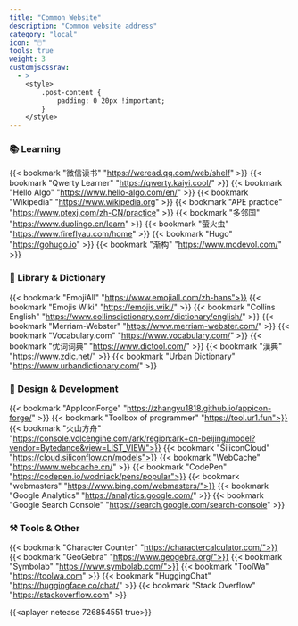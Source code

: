 ```yaml
---
title: "Common Website"
description: "Common website address"
category: "local"
icon: "🖱️"
tools: true
weight: 3
customjscssraw:
  - >
    <style>
        .post-content {
            padding: 0 20px !important;
        }
    </style>
---
```


### 📚 Learning

{{< bookmark "微信读书" "https://weread.qq.com/web/shelf" >}}
{{< bookmark "Qwerty Learner" "https://qwerty.kaiyi.cool/" >}}
{{< bookmark "Hello Algo" "https://www.hello-algo.com/en/" >}}
{{< bookmark "Wikipedia" "https://www.wikipedia.org" >}}
{{< bookmark "APE practice" "https://www.ptexj.com/zh-CN/practice" >}}
{{< bookmark "多邻国" "https://www.duolingo.cn/learn" >}}
{{< bookmark "萤火虫" "https://www.fireflyau.com/home" >}}
{{< bookmark "Hugo" "https://gohugo.io" >}}
{{< bookmark "渐构" "https://www.modevol.com/" >}}

### 💪 Library & Dictionary

{{< bookmark "EmojiAll" "https://www.emojiall.com/zh-hans">}}
{{< bookmark "Emojis Wiki" "https://emojis.wiki/" >}}
{{< bookmark "Collins English" "https://www.collinsdictionary.com/dictionary/english/" >}}
{{< bookmark "Merriam-Webster" "https://www.merriam-webster.com/" >}}
{{< bookmark "Vocabulary.com" "https://www.vocabulary.com/" >}}
{{< bookmark "优词词典" "https://www.dictool.com/" >}}
{{< bookmark "漢典" "https://www.zdic.net/" >}}
{{< bookmark "Urban Dictionary" "https://www.urbandictionary.com/" >}}

### 🎨 Design & Development

{{< bookmark "AppIconForge" "https://zhangyu1818.github.io/appicon-forge/" >}}
{{< bookmark "Toolbox of programmer" "https://tool.ur1.fun">}}
{{< bookmark "火山方舟" "https://console.volcengine.com/ark/region:ark+cn-beijing/model?vendor=Bytedance&view=LIST_VIEW">}}
{{< bookmark "SiliconCloud" "https://cloud.siliconflow.cn/models">}}
{{< bookmark "WebCache" "https://www.webcache.cn/" >}}
{{< bookmark "CodePen" "https://codepen.io/wodniack/pens/popular">}}
{{< bookmark "webmasters" "https://www.bing.com/webmasters/">}}
{{< bookmark "Google Analytics" "https://analytics.google.com/" >}}
{{< bookmark "Google Search Console" "https://search.google.com/search-console" >}}

### ⚒️ Tools & Other

{{< bookmark "Character Counter" "https://charactercalculator.com/">}}
{{< bookmark "GeoGebra" "https://www.geogebra.org/">}}
{{< bookmark "Symbolab" "https://www.symbolab.com/">}}
{{< bookmark "ToolWa" "https://toolwa.com" >}}
{{< bookmark "HuggingChat" "https://huggingface.co/chat/" >}}
{{< bookmark "Stack Overflow" "https://stackoverflow.com" >}}

<!-- {{<aplayer tencent 5348146338 true>}} -->
{{<aplayer netease 726854551 true>}}
